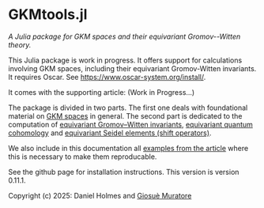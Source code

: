 # GKMtools.jl
*A Julia package for GKM spaces and their equivariant Gromov--Witten theory.*

This Julia package is work in progress. It offers support for calculations involving GKM spaces, including their equivariant Gromov-Witten invariants. It requires Oscar. See https://www.oscar-system.org/install/.

It comes with the supporting article: (Work in Progress...)

The package is divided in two parts. The first one deals with foundational material on [GKM spaces](GKM/GKM.md) in general. The second part is dedicated to the computation of [equivariant Gromov–Witten invariants](GW/GW.md), [equivariant quantum cohomology](GW/QH.md) and [equivariant Seidel elements (shift operators)](GW/SeidelElements.md).

We also include in this documentation all [examples from the article](Article/BPS.md) where this is necessary to make them reproducable.

See the github page for installation instructions.
This version is version 0.11.1.

Copyright (c) 2025: Daniel Holmes and [Giosuè Muratore](https://sites.google.com/view/giosue-muratore)